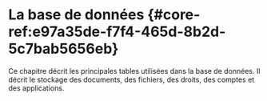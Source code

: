 # La base de données {#core-ref:e97a35de-f7f4-465d-8b2d-5c7bab5656eb}

Ce chapitre décrit les principales tables utilisées dans la base de données. Il
décrit le stockage des documents, des fichiers, des droits, des comptes et des
applications.
